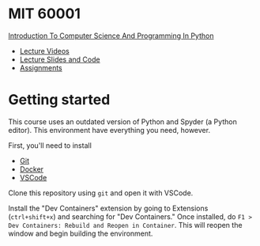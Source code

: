 # MIT 60001

[Introduction To Computer Science And Programming In Python](https://ocw.mit.edu/courses/6-0001-introduction-to-computer-science-and-programming-in-python-fall-2016/)
- [Lecture Videos](https://ocw.mit.edu/courses/6-0001-introduction-to-computer-science-and-programming-in-python-fall-2016/video_galleries/lecture-videos/)
- [Lecture Slides and Code](https://ocw.mit.edu/courses/6-0001-introduction-to-computer-science-and-programming-in-python-fall-2016/pages/lecture-slides-code/)
- [Assignments](https://ocw.mit.edu/courses/6-0001-introduction-to-computer-science-and-programming-in-python-fall-2016/pages/assignments/)

# Getting started

This course uses an outdated version of Python and Spyder (a Python editor). This environment have everything you need, however.

First, you'll need to install
- [Git](https://git-scm.com/book/en/v2/Getting-Started-Installing-Git)
- [Docker](https://docs.docker.com/engine/install/)
- [VSCode](https://code.visualstudio.com/docs/setup/setup-overview)

Clone this repository using `git` and open it with VSCode. 

Install the "Dev Containers" extension by going to Extensions (`ctrl+shift+x`) and searching for "Dev Containers." Once installed, do `F1 > Dev Containers: Rebuild and Reopen in Container`. This will reopen the window and begin building the environment.